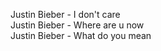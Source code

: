 Justin Bieber - I don't care </br>
Justin Bieber - Where are u now </br>
Justin Bieber - What do you mean 
